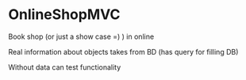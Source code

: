 # OnlineShopMVC

Book shop (or just a show case =) ) in online

Real information about objects takes from BD (has query for filling DB)

Without data can test functionality
